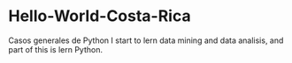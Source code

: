# Hello-World-Costa-Rica
Casos generales de Python
I start to lern data mining and data analisis, and part of this is lern Python.
